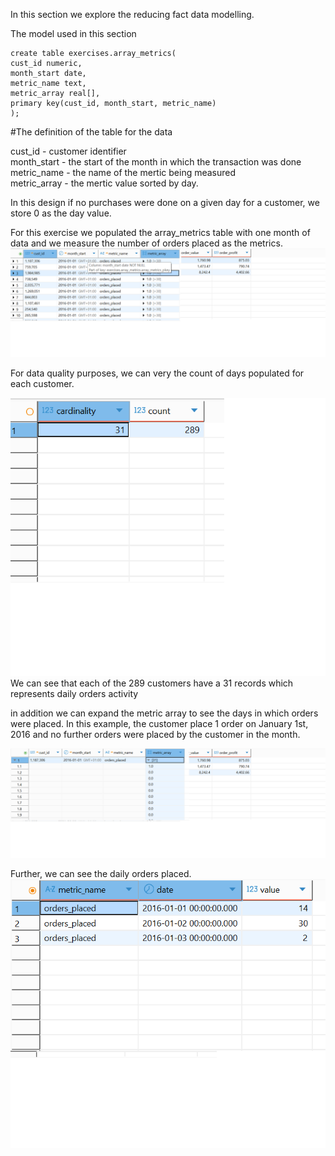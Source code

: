 In this section we explore the reducing fact data modelling.

The model used in this section

```
create table exercises.array_metrics(
cust_id numeric,
month_start date,
metric_name text,
metric_array real[],
primary key(cust_id, month_start, metric_name)
);

```

#The definition of the table for the data <br />

cust_id - customer identifier <br />
month_start - the start of the month in which the transaction was done <br />
metric_name - the name of the mertic being measured <br />
metric_array - the mertic value sorted by day. <br />

In this design if no purchases were done on a given day for a customer, we store 0 as the day value.

For this exercise we populated the array_metrics table with one month of data and we measure the number of orders placed as the metrics.
![Alt text](rf.png)

For data quality purposes, we can very the count of days populated for each customer.

![Alt text](rf_dq.png)
We can see that each of the 289 customers have a 31 records which represents daily orders activity

in addition we can expand the metric array to see the days in which orders were placed. In this example, the customer place 1 order on January 1st, 2016 and no further orders were placed by the customer in the month.

![Alt text](rf_expanded.png)

Further, we can see the daily orders placed.
![Alt text](rf_expanded_daily.png)
